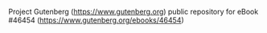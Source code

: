 Project Gutenberg (https://www.gutenberg.org) public repository for eBook #46454 (https://www.gutenberg.org/ebooks/46454)
